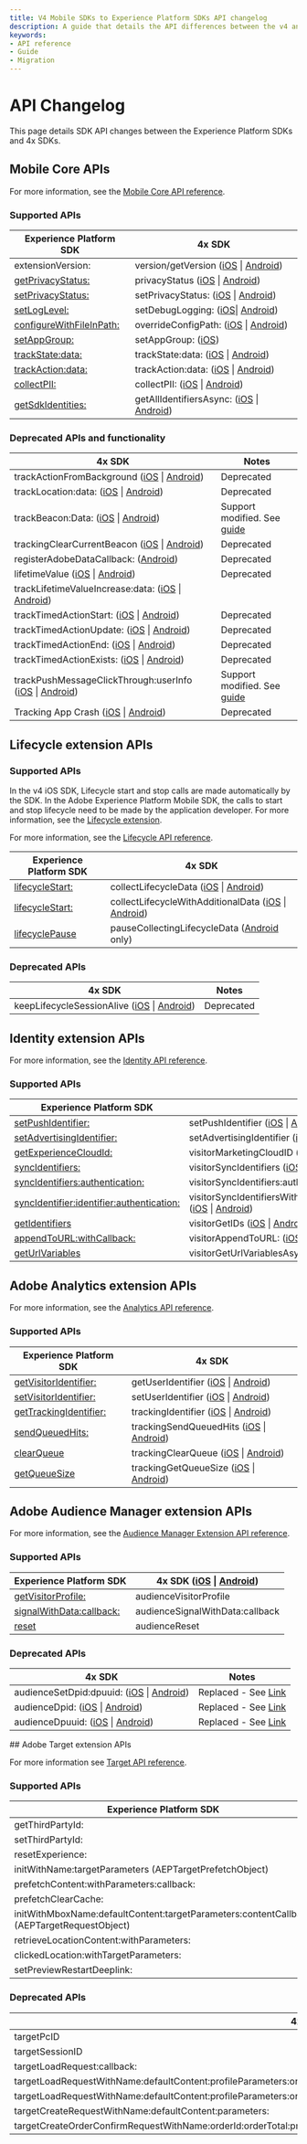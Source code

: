 ```yaml
---
title: V4 Mobile SDKs to Experience Platform SDKs API changelog
description: A guide that details the API differences between the v4 and the Adobe Experience Platform SDKs.
keywords:
- API reference
- Guide
- Migration
---
```


# API Changelog

This page details SDK API changes between the Experience Platform SDKs and 4x SDKs.

## Mobile Core APIs

For more information, see the [Mobile Core API reference](../mobile-core/api-reference.md).

### Supported APIs

| Experience Platform SDK | 4x SDK |
|---|---|
| extensionVersion: | version/getVersion ([iOS](https://experienceleague.adobe.com/docs/mobile-services/ios/config-ios/sdk-methods.html) \| [Android](https://experienceleague.adobe.com/docs/mobile-services/android/configuration-android/methods.html)) |
| [getPrivacyStatus:](./privacy-and-gdpr.md#getprivacystatus) | privacyStatus ([iOS](https://experienceleague.adobe.com/docs/mobile-services/ios/config-ios/sdk-methods.html) \| [Android](https://experienceleague.adobe.com/docs/mobile-services/android/configuration-android/methods.html)) |
| [setPrivacyStatus:](./privacy-and-gdpr.md#setprivacystatus) | setPrivacyStatus: ([iOS](https://experienceleague.adobe.com/docs/mobile-services/ios/config-ios/sdk-methods.html) \| [Android](https://experienceleague.adobe.com/docs/mobile-services/android/configuration-android/methods.html)) |
| [setLogLevel:](../mobile-core/api-reference.md#setloglevel) | setDebugLogging: ([iOS](https://experienceleague.adobe.com/docs/mobile-services/ios/config-ios/sdk-methods.html)\| [Android](https://experienceleague.adobe.com/docs/mobile-services/android/configuration-android/methods.html)) |
| [configureWithFileInPath:](../mobile-core/configuration/api-reference.md/#configurewithfileinpath) | overrideConfigPath: ([iOS](https://experienceleague.adobe.com/docs/mobile-services/ios/config-ios/sdk-methods.html) \| [Android](https://experienceleague.adobe.com/docs/mobile-services/android/configuration-android/methods.html)) |
| [setAppGroup:](../mobile-core/api-reference.md#setappgroup) | setAppGroup: ([iOS](https://experienceleague.adobe.com/docs/mobile-services/ios/ios-ext/ios-ext.html)) |
| [trackState:data:](../mobile-core/api-reference.md#trackstate) | trackState:data: ([iOS](https://experienceleague.adobe.com/docs/mobile-services/ios/analytics-ios/states.html) \| [Android](https://experienceleague.adobe.com/docs/mobile-services/android/analytics-android/states.html)) |
| [trackAction:data:](../mobile-core/api-reference.md#trackaction) | trackAction:data: ([iOS](https://experienceleague.adobe.com/docs/mobile-services/ios/analytics-ios/actions.html) \| [Android](https://experienceleague.adobe.com/docs/mobile-services/android/analytics-android/actions.html)) |
| [collectPII:](../mobile-core/api-reference.md#collectpii) | collectPII: ([iOS](https://experienceleague.adobe.com/docs/mobile-services/ios/analytics-ios/postbacks/c-pii-postbacks.html) \| [Android](https://experienceleague.adobe.com/docs/mobile-services/android/analytics-android/postbacks/c-pii-postbacks.html)) |
| [getSdkIdentities:](../mobile-core/identity/api-reference.md#getsdkidentities) | getAllIdentifiersAsync: ([iOS](https://experienceleague.adobe.com/docs/mobile-services/ios/privacy-gdpr-ios/c-mob-gdpr-ret-stored-ids-ios.html) \| [Android](https://experienceleague.adobe.com/docs/mobile-services/android/gdpr-privacy-android/c-mob-gdpr-ret-stored-ids-android.html)) |

### Deprecated APIs and functionality

| 4x SDK | Notes |
|---|---|
| trackActionFromBackground ([iOS](https://experienceleague.adobe.com/docs/mobile-services/ios/analytics-ios/actions.html) \| [Android](https://experienceleague.adobe.com/docs/mobile-services/android/analytics-android/actions.html)) | Deprecated |
| trackLocation:data: ([iOS](https://experienceleague.adobe.com/docs/mobile-services/ios/location-ios/geo-poi.html) \| [Android](https://experienceleague.adobe.com/docs/mobile-services/android/location/geo-poi.html)) | Deprecated |
| trackBeacon:Data: ([iOS](https://experienceleague.adobe.com/docs/mobile-services/ios/location-ios/ibeacon.html) \| [Android](https://experienceleague.adobe.com/docs/mobile-services/android/location/beacon.html)) | Support modified. See [guide](../user-guides/track-beacon.md) |
| trackingClearCurrentBeacon ([iOS](https://experienceleague.adobe.com/docs/mobile-services/ios/location-ios/ibeacon.html) \| [Android](https://experienceleague.adobe.com/docs/mobile-services/android/location/beacon.html)) | Deprecated |
| registerAdobeDataCallback: ([Android](https://experienceleague.adobe.com/docs/mobile-services/android/configuration-android/methods.html)) | Deprecated |
| lifetimeValue ([iOS](https://experienceleague.adobe.com/docs/mobile-services/ios/analytics-ios/lifetime-value.html) \| [Android](https://experienceleague.adobe.com/docs/mobile-services/android/analytics-android/lifetime-value.html)) | Deprecated |
| trackLifetimeValueIncrease:data: ([iOS](https://experienceleague.adobe.com/docs/mobile-services/ios/analytics-ios/lifetime-value.html) \| [Android](https://experienceleague.adobe.com/docs/mobile-services/android/analytics-android/lifetime-value.html)) | |
| trackTimedActionStart: ([iOS](https://experienceleague.adobe.com/docs/mobile-services/ios/analytics-ios/timed-actions.html) \| [Android](https://experienceleague.adobe.com/docs/mobile-services/android/analytics-android/timed-actions.html)) | Deprecated |
| trackTimedActionUpdate: ([iOS](https://experienceleague.adobe.com/docs/mobile-services/ios/analytics-ios/timed-actions.html) \| [Android](https://experienceleague.adobe.com/docs/mobile-services/android/analytics-android/timed-actions.html)) | Deprecated |
| trackTimedActionEnd: ([iOS](https://experienceleague.adobe.com/docs/mobile-services/ios/analytics-ios/timed-actions.html) \| [Android](https://experienceleague.adobe.com/docs/mobile-services/android/analytics-android/timed-actions.html)) | Deprecated |
| trackTimedActionExists: ([iOS](https://experienceleague.adobe.com/docs/mobile-services/ios/analytics-ios/timed-actions.html) \| [Android](https://experienceleague.adobe.com/docs/mobile-services/android/analytics-android/timed-actions.html)) | Deprecated |
| trackPushMessageClickThrough:userInfo ([iOS](https://experienceleague.adobe.com/docs/mobile-services/ios/messaging-ios/push-messaging/push-messaging.html) \| [Android](https://experienceleague.adobe.com/docs/mobile-services/android/messaging-android/push-messaging/push-messaging.html)) | Support modified. See [guide](../faq.md#how-can-i-track-user-engagement-of-push-notifications-using-the-experience-platform-mobile-sdk) |
| Tracking App Crash ([iOS](https://experienceleague.adobe.com/docs/mobile-services/ios/analytics-ios/crashes.html) \| [Android](https://experienceleague.adobe.com/docs/mobile-services/android/analytics-android/crashes.html)) | Deprecated |

## Lifecycle extension APIs

### Supported APIs

<InlineAlert variant="info" slots="text"/>

In the v4 iOS SDK, Lifecycle start and stop calls are made automatically by the SDK. In the Adobe Experience Platform Mobile SDK, the calls to start and stop lifecycle need to be made by the application developer. For more information, see the [Lifecycle extension](../mobile-core/lifecycle/index.md).

For more information, see the [Lifecycle API reference](../mobile-core/lifecycle/api-reference.md).

| Experience Platform SDK | 4x SDK |
|---|---|
| [lifecycleStart:](../mobile-core/lifecycle/api-reference.md#lifecyclestart) | collectLifecycleData ([iOS](https://experienceleague.adobe.com/docs/mobile-services/ios/config-ios/sdk-methods.html) \| [Android](https://experienceleague.adobe.com/docs/mobile-services/android/configuration-android/methods.html)) |
| [lifecycleStart:](../mobile-core/lifecycle/api-reference.md#lifecyclestart) | collectLifecycleWithAdditionalData ([iOS](https://experienceleague.adobe.com/docs/mobile-services/ios/config-ios/sdk-methods.html) \| [Android](https://experienceleague.adobe.com/docs/mobile-services/android/configuration-android/methods.html)) |
| [lifecyclePause](../mobile-core/lifecycle/api-reference.md#lifecyclepause) | pauseCollectingLifecycleData ([Android](https://experienceleague.adobe.com/docs/mobile-services/android/configuration-android/methods.html) only) |

### Deprecated APIs

| 4x SDK | Notes |
|---|---|
| keepLifecycleSessionAlive ([iOS](https://experienceleague.adobe.com/docs/mobile-services/ios/config-ios/sdk-methods.html) \| [Android](https://experienceleague.adobe.com/docs/mobile-services/android/configuration-android/methods.html)) | Deprecated |

## Identity extension APIs

For more information, see the [Identity API reference](../mobile-core/identity/api-reference.md).

### Supported APIs

| Experience Platform SDK | 4x SDK |
|---|---|
| [setPushIdentifier:](../mobile-core/identity/api-reference.md#setpushidentifier) | setPushIdentifier ([iOS](https://experienceleague.adobe.com/docs/mobile-services/ios/config-ios/sdk-methods.html) \| [Android](https://experienceleague.adobe.com/docs/mobile-services/android/configuration-android/methods.html)) |
| [setAdvertisingIdentifier:](../mobile-core/identity/api-reference.md#setadvertisingidentifier) | setAdvertisingIdentifier ([iOS](https://experienceleague.adobe.com/docs/mobile-services/ios/config-ios/sdk-methods.html) \| [Android](https://experienceleague.adobe.com/docs/mobile-services/android/configuration-android/methods.html)) |
| [getExperienceCloudId:](../mobile-core/identity/api-reference.md#getexperiencecloudid) | visitorMarketingCloudID ([iOS](https://experienceleague.adobe.com/docs/mobile-services/ios/exp-cloud-ios/mc-methods.html) \| [Android](https://experienceleague.adobe.com/docs/mobile-services/android/experience-cloud-android/mc-methods.html)) |
| [syncIdentifiers:](../mobile-core/identity/api-reference.md#syncidentifiers) | visitorSyncIdentifiers ([iOS](https://experienceleague.adobe.com/docs/mobile-services/ios/exp-cloud-ios/mc-methods.html) \| [Android](https://experienceleague.adobe.com/docs/mobile-services/android/experience-cloud-android/mc-methods.html)) |
| [syncIdentifiers:authentication:](../mobile-core/identity/api-reference.md#syncidentifiers-overloaded) | visitorSyncIdentifiers:authenticationState: ([iOS](https://experienceleague.adobe.com/docs/mobile-services/ios/exp-cloud-ios/mc-methods.html) \| [Android](https://experienceleague.adobe.com/docs/mobile-services/android/experience-cloud-android/mc-methods.html)) |
| [syncIdentifier:identifier:authentication:](../mobile-core/identity/api-reference.md#syncidentifier) |visitorSyncIdentifiersWithType:identifier:authenticationState: ([iOS](https://experienceleague.adobe.com/docs/mobile-services/ios/exp-cloud-ios/mc-methods.html) \| [Android](https://experienceleague.adobe.com/docs/mobile-services/android/experience-cloud-android/mc-methods.html)) |
| [getIdentifiers](../mobile-core/identity/api-reference.md#getidentifiers) | visitorGetIDs ([iOS](https://experienceleague.adobe.com/docs/mobile-services/ios/exp-cloud-ios/mc-methods.html) \| [Android](https://experienceleague.adobe.com/docs/mobile-services/android/experience-cloud-android/mc-methods.html)) |
| [appendToURL:withCallback:](../mobile-core/identity/api-reference.md#appendtourl--appendvisitorinfoforurl) | visitorAppendToURL: ([iOS](https://experienceleague.adobe.com/docs/mobile-services/ios/exp-cloud-ios/mc-methods.html) \| [Android](https://experienceleague.adobe.com/docs/mobile-services/android/experience-cloud-android/mc-methods.html)) |
| [getUrlVariables](../mobile-core/identity/api-reference.md#geturlvariables) | visitorGetUrlVariablesAsync: ([iOS](https://experienceleague.adobe.com/docs/mobile-services/ios/sdk-reference-ios/hybrid-app.html) \| [Android](https://experienceleague.adobe.com/docs/mobile-services/android/sdk-reference-android/hybrid-app.html)) |

## Adobe Analytics extension APIs

For more information, see the [Analytics API reference](../adobe-analytics/api-reference.md).

### Supported APIs

| Experience Platform SDK | 4x SDK |
|---|---|
| [getVisitorIdentifier:](../adobe-analytics/api-reference.md#getvisitoridentifier) | getUserIdentifier ([iOS](https://experienceleague.adobe.com/docs/mobile-services/ios/config-ios/sdk-methods.html) \| [Android](https://experienceleague.adobe.com/docs/mobile-services/android/configuration-android/methods.html)) |
| [setVisitorIdentifier:](../adobe-analytics/api-reference.md#setvisitoridentifier) | setUserIdentifier ([iOS](https://experienceleague.adobe.com/docs/mobile-services/ios/config-ios/sdk-methods.html) \| [Android](https://experienceleague.adobe.com/docs/mobile-services/android/configuration-android/methods.html)) |
| [getTrackingIdentifier:](../adobe-analytics/api-reference.md#gettrackingidentifier) | trackingIdentifier ([iOS](https://experienceleague.adobe.com/docs/mobile-services/ios/config-ios/sdk-methods.html) \| [Android](https://experienceleague.adobe.com/docs/mobile-services/android/configuration-android/methods.html)) |
| [sendQueuedHits:](../adobe-analytics/api-reference.md#sendqueuedhits) | trackingSendQueuedHits ([iOS](https://experienceleague.adobe.com/docs/mobile-services/ios/analytics-ios/analytics-methods.html) \| [Android](https://experienceleague.adobe.com/docs/mobile-services/android/analytics-android/analytics-methods.html)) |
| [clearQueue](../adobe-analytics/api-reference.md#clearqueue) | trackingClearQueue ([iOS](https://experienceleague.adobe.com/docs/mobile-services/ios/analytics-ios/analytics-methods.html) \| [Android](https://experienceleague.adobe.com/docs/mobile-services/android/analytics-android/analytics-methods.html)) |
| [getQueueSize](../adobe-analytics/api-reference.md#getqueuesize) | trackingGetQueueSize ([iOS](https://experienceleague.adobe.com/docs/mobile-services/ios/analytics-ios/analytics-methods.html) \| [Android](https://experienceleague.adobe.com/docs/mobile-services/android/analytics-android/analytics-methods.html)) |

## Adobe Audience Manager extension APIs

For more information, see the [Audience Manager Extension API reference](../adobe-audience-manager/api-reference.md).

### Supported APIs

| Experience Platform SDK | 4x SDK ([iOS](https://experienceleague.adobe.com/docs/mobile-services/ios/aam-methods.html) \| [Android](https://experienceleague.adobe.com/docs/mobile-services/android/audience-manager-android/c-audience-manager-methods.html)) |
|---|---|
| [​getVisitorProfile:​](../adobe-audience-manager/api-reference.md#getvisitorprofile) | audienceVisitorProfile |
| [​signalWithData:callback:​](../adobe-audience-manager/api-reference.md#signalwithdata) | audienceSignalWithData:callback |
| [​reset​](../adobe-audience-manager/api-reference.md#reset-identifiers-and-profiles) | audienceReset |

### Deprecated APIs

| 4x SDK | Notes |
|---|---|
| audienceSetDpid:dpuuid: ([iOS](https://experienceleague.adobe.com/docs/mobile-services/ios/aam-methods.html) \| [Android](https://experienceleague.adobe.com/docs/mobile-services/android/audience-manager-android/c-audience-manager-methods.html)) | Replaced - See [Link](​https://experienceleague.adobe.com/docs/audience-manager/user-guide/reference/cid.html) |
| audienceDpid: ([iOS](https://experienceleague.adobe.com/docs/mobile-services/ios/aam-methods.html) \| [Android](https://experienceleague.adobe.com/docs/mobile-services/android/audience-manager-android/c-audience-manager-methods.html)) | Replaced - See [Link](https://experienceleague.adobe.com/docs/audience-manager/user-guide/reference/cid.html) |​
| audienceDpuuid: ([iOS](https://experienceleague.adobe.com/docs/mobile-services/ios/aam-methods.html) \| [Android](https://experienceleague.adobe.com/docs/mobile-services/android/audience-manager-android/c-audience-manager-methods.html)) | Replaced - See [Link](https://experienceleague.adobe.com/docs/audience-manager/user-guide/reference/cid.html) |

​## Adobe Target extension APIs

For more information see [Target API reference](../adobe-target/api-reference.md).

### Supported APIs

| Experience Platform SDK | 4x SDK (iOS \| Android) |
| --- | --- |
| getThirdPartyId: | targetThirdPartyID |
| setThirdPartyId: | targetSetThirdPartyID |
| resetExperience: | targetClearCookies |
| initWithName:targetParameters (AEPTargetPrefetchObject) | targetPrefetchObjectWithName:mboxParameters: |
| prefetchContent:withParameters:callback: | targetPrefetchContent:withProfileParameters:callback: |
| prefetchClearCache: | targetPrefetchClearCache |
| initWithMboxName:defaultContent:targetParameters:contentCallback (AEPTargetRequestObject) | targetRequestObjectWithName:defaultContent:mboxParameters:callback: |
| retrieveLocationContent:withParameters: | targetLoadRequests:withProfileParameters: |
| clickedLocation:withTargetParameters: | locationClickedWithName:mboxParameters:productParameters:orderParameters: |
| setPreviewRestartDeeplink: | targetPreviewRestartDeepLink: |

### Deprecated APIs

| 4x SDK | Notes |
|---|---|
| targetPcID | Deprecated |
| targetSessionID | Deprecated |
| targetLoadRequest:callback: | Deprecated |
| targetLoadRequestWithName:defaultContent:profileParameters:orderParameters:mboxParameters:callback: | Deprecated |
| targetLoadRequestWithName:defaultContent:profileParameters:orderParameters:mboxParameters:requestLocationParameters:callback: | Deprecated |
| targetCreateRequestWithName:defaultContent:parameters: | Deprecated |
| targetCreateOrderConfirmRequestWithName:orderId:orderTotal:productPurchasedId:parameters: | Deprecated |
